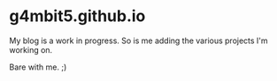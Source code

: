 # g4mbit5.github.io


My blog is a work in progress. So is me adding the various projects I'm working on.

Bare with me. ;)
